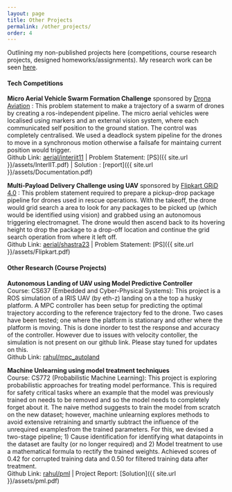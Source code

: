 ```yaml
---
layout: page
title: Other Projects
permalink: /other_projects/
order: 4
---
```


Outlining my non-published projects here (competitions, course research projects, designed homeworks/assignments). My research work can be seen [here](/research/).

#### **Tech Competitions**

**Micro Aerial Vehicle Swarm Formation Challenge** sponsored by [Drona Aviation](https://www.dronaaviation.com/) : This problem statement to make a trajectory of a swarm of drones by creating a ros-independent pipeline. The micro aerial vehicles were localised using markers and an external vision system, where each communicated self position to the ground station. The control was completely centralised. We used a deadlock system pipeline for the drones to move in a synchronous motion otherwise a failsafe for maintaing current position would trigger.   
Github Link: [aerial/interiit11](https://github.com/AerialRobotics-IITK/interiit_11.0) | Problem Statement: [PS]({{ site.url }}/assets/InterIIT.pdf) | Solution : [report]({{ site.url }}/assets/Documentation.pdf)

**Multi-Payload Delivery Challenge using UAV** sponsored by [Flipkart GRiD 4.0](https://unstop.com/competitions/flipkart-grid-40-robotics-challenge-in-association-with-shaastra-iit-madras-shaastra-2023-indian-institute-o-431848) : This problem statement required to prepare a pickup-drop package pipeline for drones used in rescue operations. With the takeoff, the drone would grid search a area to look for any packages to be picked up (which would be identified using vision) and grabbed using an autonomous triggering electromagnet. The drone would then ascend back to its hovering height to drop the package to a drop-off location and continue the grid search operation from where it left off.    
Github Link: [aerial/shastra23](https://github.com/AerialRobotics-IITK/shastra23) | Problem Statement: [PS]({{ site.url }}/assets/Flipkart.pdf)

#### **Other Research (Course Projects)**

**Autonomous Landing of UAV using Model Predictive Controller**   
Course: CS637 (Embedded and Cyber-Physical Systems): This project is a ROS simulation of a IRIS UAV (by eth-z) landing on a the top a husky platform. A MPC controller has been setup for predicting the optimal trajectory according to the reference trajectory fed to the drone. Two cases have been tested; one where the platform is stationary and other where the platform is moving. This is done inorder to test the response and accuracy of the controller. However due to issues with velocity contoller, the simulation is not present on our github link. Please stay tuned for updates on this.  
Github Link: [rahul/mpc_autoland](https://github.com/rrustagi20/MPC_AutoLanding/tree/main)

**Machine Unlearning using model treatment techniques**   
Course: CS772 (Probabilistic Machine Learning): This project is exploring probabilistic approaches for treating model performance. This is required for safety critical tasks where an example that the model was previously trained on needs to be removed and so the model needs to completely forget about it. The naive method suggests to train the model from scratch on the new dataset; however, machine unlearning explores methods to avoid extensive retraining and smartly subtract the influence of the unrequired examplesfrom the trained parameters. For this, we devised a two-stage pipeline; 1) Cause identification for identifying what datapoints in the dataset are faulty (or no longer required) and 2) Model treatment to use a mathematical formula to rectify the trained weights. Achieved scores of 0.42 for corrupted training data and 0.50 for filtered training data after treatment.    
Github Link: [rahul/pml](https://github.com/rrustagi20/pml/tree/main) | Project Report: [Solution]({{ site.url }}/assets/pml.pdf)

<!-- []() -->
<!-- [Self-supervised Learning on 3D Point Clouds](https://github.com/rrustagi20/pointnet-acd-deformations): New algorithms for self-supervised learning on point clouds, where we teach models to discriminate between real and fake objects. To create fake objects, we perform global perturbations to segments of an object derived from [Approximate Convex Decomposition](https://arxiv.org/abs/2003.13834) ([report]({{ site.url }}/assets/point_cloud_discriminate.pdf)).

[MixMatch on Vision + Language Tasks (NLVR2)](https://github.com/rrustagi20/mixmatch-lxmert): An attempt to integrate the [MixMatch](https://arxiv.org/abs/1905.02249) data augmentation algorithm for semi-supervised image classification to the challenging setting of [NLVR2](http://lil.nlp.cornell.edu/nlvr), where the input space has both images and text ([report](https://sumanvid97.github.io/docs/cv_report.pdf)).

[Research Exchange - A Collaborative Paper Annotation Tool](https://github.com/rrustagi20/research-exchange) - A platform to collaboratively annotate scientific literature to help newcomers understand research papers, built during an Human Computer Interaction course project ([report]({{ site.url }}/assets/research-exchange.pdf)).

[Inference Networks for Structured Prediction](https://github.com/TheShadow29/infnet-spen) - A TensorFlow implementation for the multi-label classification experiments in [Learning Approximate Inference Networks for Structured Prediction](https://arxiv.org/abs/1803.03376). Also contains experiments on the [FIGMENT](http://cistern.cis.lmu.de/figment/) dataset and a extension to Inference Network training algorithm based on [Wasserstein GANs](https://arxiv.org/abs/1704.00028) ([report](https://people.cs.umass.edu/~kalpesh/infnet.pdf)).

[Diversity Sampling in Machine Learning](http://github.com/rrustagi20/diversity-sampling) - An implementation of [Diverse Beam Search for Neural Networks](https://arxiv.org/abs/1610.02424) in Language Modelling. Also contains the original (slightly modified code) for the interactive segmentation experiments in [Diverse M-Best Solutions in MRFs](http://ttic.uchicago.edu/~gregory/papers/MBestModes.pdf) ([report](https://people.cs.umass.edu/~kalpesh/diversity.pdf)).

[Macro Actions in Reinforcement Learning](https://github.com/rrustagi20/macro-action-rl) - A suite of five algorithms (including ideas from "[Learning to Repeat: Fine Grained Action Repetition for Deep Reinforcement Learning](https://arxiv.org/abs/1702.06054)") encouraging agents to repeat actions ([report](https://people.cs.umass.edu/~kalpesh/macro.pdf)).

[Single Image Haze Removal](https://github.com/rrustagi20/blind-dehazing) - An implementation of He et al. 2009, "[Single Image Haze Removal using Dark Channel Prior](https://www.robots.ox.ac.uk/~vgg/rg/papers/hazeremoval.pdf)" and an ongoing implementation of Bahat & Irani 2016, "[Blind Dehazing using Internal Patch Recurrence](http://ieeexplore.ieee.org/document/7492870/)" ([report](https://people.cs.umass.edu/~kalpesh/dehaze.pdf)).

[CNNs for Sentence Classification](https://github.com/rrustagi20/tf-sentence-classification) - A TensorFlow 1.1 implementation of Kim 2014, "[Convolutional Neural Networks for Sentence Classification](https://arxiv.org/abs/1408.5882)".  

[Brittle Fracture Simulation](https://github.com/rrustagi20/brittle-fracture-simulation) - Python implementation of O'Brien and Hodgins 1999, "[Graphical Modeling and Animation of Brittle Fracture](http://graphics.berkeley.edu/papers/Obrien-GMA-1999-08/Obrien-GMA-1999-08.pdf)".  

[ECG Signal Analysis](https://github.com/rrustagi20/ecg-analysis) - Python implementation of parts of Christopher Buck, Aneesh Sampath 2013, “[ECG Signal Analysis for Myocardial Infarction Detection.](https://cnx.org/contents/VZtarYnV@2.1:WO1d4SJW@1/Introduction)”.   -->

<!-- #### **Course Materials** -->

<!-- [Homework](https://github.com/rrustagi20/allennlp-probe-hw) on linguistic probe tasks designed for UMass Amherst's grad NLP class using [AllenNLP](https://allennlp.org/). -->

<!-- #### **Open Source Contributions** -->

<!-- * Primary Contributor / Maintainer - [mozilla/wptview](https://github.com/mozilla/wptview)
* Significant Contributions - [mozilla/gecko-dev](https://github.com/mozilla/gecko-dev/) (Firefox), [mozilla/treeherder](https://github.com/mozilla/treeherder), [mozilla/mozilla_ci_tools](https://github.com/mozilla/mozilla_ci_tools)
* Other Contributions - [mozilla-b2g/gaia](https://github.com/mozilla-b2g/gaia/) (Firefox OS), [mozilla-bteam/bmo](https://github.com/mozilla-bteam/bmo) (Bugzilla), [rust-lang-nursery/rust-clippy](https://github.com/rust-lang-nursery/rust-clippy), [arslanbilal/git-cheat-sheet](https://github.com/arslanbilal/git-cheat-sheet), [servo/servo](https://github.com/servo/servo), [w3c/web-platform-tests](https://github.com/w3c/web-platform-tests), [sunpy/sunpy](https://github.com/sunpy/sunpy), [taskcluster/taskcluster-client](https://github.com/taskcluster/taskcluster-client.py/graphs/contributors), [saketkc/fos-proposals](https://github.com/saketkc/fos-proposals), [mozilla/geckodriver](https://github.com/mozilla/geckodriver), [mozilla/pulse_actions](https://github.com/mozilla/pulse_actions) -->
